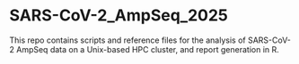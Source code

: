 # SARS-CoV-2_AmpSeq_2025
This repo contains scripts and reference files for the analysis of SARS-CoV-2 AmpSeq data on a Unix-based HPC cluster, and report generation in R.
